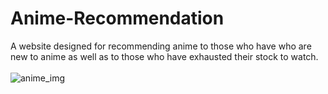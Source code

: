 # Anime-Recommendation
A website designed for recommending anime to those who have who are new to anime as well as to those who have exhausted their stock to watch.
<br>
<br>
<img src="https://imgur.com/WZ7HU1S.png" alt="anime_img">
<br>
<br>
